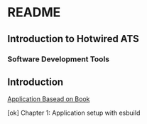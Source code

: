 # README

## Introduction to Hotwired ATS

### Software Development Tools

## Introduction
 
 [Application Basead on Book](https://book.hotwiringrails.com/chapters)

 [ok] Chapter 1: Application setup with esbuild